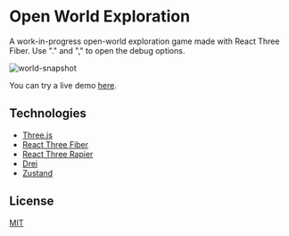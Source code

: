 # Open World Exploration

A work-in-progress open-world exploration game made with React Three Fiber. 
Use "." and "," to open the debug options.

![world-snapshot](https://github.com/user-attachments/assets/e312e77e-58bd-46ca-9963-b8f78fc879a6)

You can try a live demo [here](https://thaslle-world.netlify.app).

## Technologies
- [Three.js](https://threejs.org/)
- [React Three Fiber](https://docs.pmnd.rs/react-three-fiber/getting-started/introduction)
- [React Three Rapier](https://github.com/pmndrs/react-three-rapier)
- [Drei](https://github.com/pmndrs/drei)
- [Zustand](https://github.com/pmndrs/zustand)

## License
[MIT](LICENSE)
